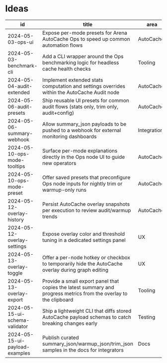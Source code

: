 # Ideas

| id | title | area | score | status |
| --- | --- | --- | --- | --- |
| 2024-05-03-ops-ui | Expose per-mode presets for Arena AutoCache Ops to speed up common automation flows | AutoCache | 0.6 | proposed |
| 2024-05-03-benchmark-cli | Add a CLI wrapper around the Ops benchmarking logic for headless cache health checks | Tooling | 0.5 | proposed |
| 2024-05-04-audit-extended | Implement extended stats computation and settings overrides within the AutoCache Audit node | AutoCache | 0.4 | done |
| 2024-05-06-audit-presets | Ship reusable UI presets for common audit flows (stats only, trim only, audit+config) | AutoCache | 0.3 | proposed |
| 2024-05-06-summary-webhook | Allow summary_json payloads to be pushed to a webhook for external monitoring dashboards | Integrations | 0.5 | proposed |
| 2024-05-10-ops-mode-tooltips | Surface per-mode explanations directly in the Ops node UI to guide new operators | AutoCache | 0.4 | proposed |
| 2024-05-10-ops-mode-preset | Offer saved presets that preconfigure Ops node inputs for nightly trim or warmup-only runs | AutoCache | 0.5 | proposed |
| 2024-05-12-overlay-history | Persist AutoCache overlay snapshots per execution to review audit/warmup trends | AutoCache | 0.4 | proposed |
| 2024-05-12-overlay-settings | Expose overlay color and threshold tuning in a dedicated settings panel | UX | 0.5 | proposed |
| 2024-05-13-overlay-toggle | Offer a per-node hotkey or checkbox to temporarily hide the AutoCache overlay during graph editing | UX | 0.3 | proposed |
| 2024-05-13-overlay-export | Provide a small export panel that copies the latest summary and progress metrics from the overlay to the clipboard | Tooling | 0.4 | proposed |
| 2024-05-15-ui-schema-validator | Ship a lightweight CLI that diffs stored AutoCache payload schemas to catch breaking changes early | Testing | 0.4 | proposed |
| 2024-05-15-ui-payload-examples | Publish curated summary_json/warmup_json/trim_json samples in the docs for integrators | Docs | 0.3 | proposed |
